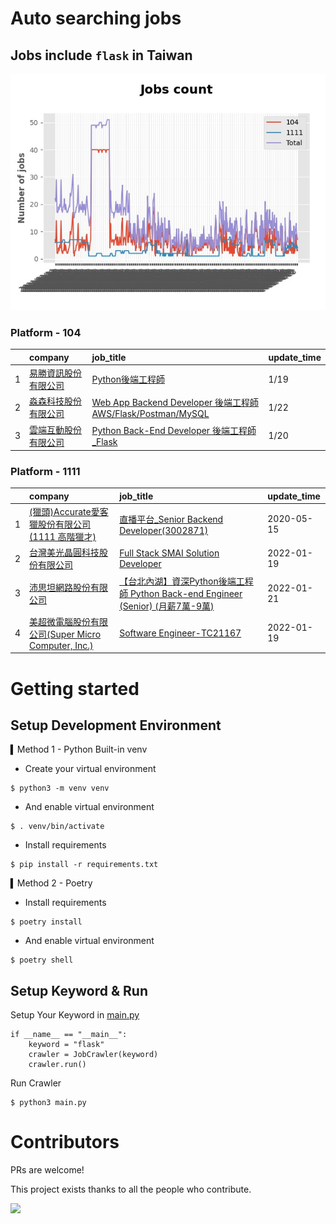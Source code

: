# Auto searching jobs

## Jobs include `flask` in Taiwan 

 ![image](./doc/plot_img.jpg)


### Platform - 104


|    | company                                                                              | job_title                                                                                                                | update_time   |
|---:|:-------------------------------------------------------------------------------------|:-------------------------------------------------------------------------------------------------------------------------|:--------------|
|  1 | [易勝資訊股份有限公司](https://www.104.com.tw/company/1a2x6bj8og?jobsource=jolist_a_relevance) | [Python後端工程師](https://www.104.com.tw/job/76vbt?jobsource=jolist_a_relevance)                                             | 1/19          |
|  2 | [淼森科技股份有限公司](https://www.104.com.tw/company/1a2x6blm7t?jobsource=jolist_a_relevance) | [Web App Backend Developer 後端工程師 AWS/Flask/Postman/MySQL](https://www.104.com.tw/job/7a7i3?jobsource=jolist_a_relevance) | 1/22          |
|  3 | [雲端互動股份有限公司](https://www.104.com.tw/company/bjd57go?jobsource=jolist_a_relevance)    | [Python Back-End Developer 後端工程師_Flask](https://www.104.com.tw/job/73trn?jobsource=jolist_a_relevance)                   | 1/20          |

### Platform - 1111


|    | company                                                                          | job_title                                                                                                | update_time   |
|---:|:---------------------------------------------------------------------------------|:---------------------------------------------------------------------------------------------------------|:--------------|
|  1 | [(獵頭)Accurate愛客獵股份有限公司(1111 高階獵才)](https://www.1111.com.tw/corp/69647966/)       | [直播平台_Senior Backend Developer(3002871)](https://www.1111.com.tw/job/85960420/)                          | 2020-05-15    |
|  2 | [台灣美光晶圓科技股份有限公司](https://www.1111.com.tw/corp/9622349/)                          | [Full Stack SMAI Solution Developer](https://www.1111.com.tw/job/98479119/)                              | 2022-01-19    |
|  3 | [沛思坦網路股份有限公司](https://www.1111.com.tw/corp/73457881/)                            | [【台北內湖】資深Python後端工程師 Python Back-end Engineer (Senior) (月薪7萬-9萬)](https://www.1111.com.tw/job/97541124/) | 2022-01-21    |
|  4 | [美超微電腦股份有限公司(Super Micro Computer, Inc.)](https://www.1111.com.tw/corp/9530088/) | [Software Engineer-TC21167](https://www.1111.com.tw/job/98544764/)                                       | 2022-01-19    |



# Getting started
## Setup Development Environment
▍Method 1 - Python Built-in venv

- Create your virtual environment
```
$ python3 -m venv venv
```
- And enable virtual environment
```
$ . venv/bin/activate
```
- Install requirements
```
$ pip install -r requirements.txt 
```

▍Method 2 - Poetry
- Install requirements
```
$ poetry install
```
- And enable virtual environment
```
$ poetry shell
```

## Setup Keyword & Run

Setup Your Keyword in [main.py](./main.py#L88)
```
if __name__ == "__main__":
    keyword = "flask"
    crawler = JobCrawler(keyword)
    crawler.run()
```

Run Crawler
```
$ python3 main.py
```

# Contributors
PRs are welcome!

This project exists thanks to all the people who contribute.

<a href="https://github.com/hsuanchi/auto-search-flask-job/graphs/contributors">
  <img src="https://contrib.rocks/image?repo=hsuanchi/auto-search-flask-job"/>
</a>
